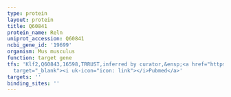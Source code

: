 ```yaml
---
type: protein
layout: protein
title: Q60841
protein_name: Reln
uniprot_accession: Q60841
ncbi_gene_id: '19699'
organism: Mus musculus
function: target gene
tfs: 'Klf2,Q60843,16598,TRRUST,inferred by curator,&ensp;<a href="https://www.ncbi.nlm.nih.gov/pubmed/?term=21530336%5Buid%5D"
  target="_blank"><i uk-icon="icon: link"></i>Pubmed</a>'
targets: ''
binding_sites: ''
---
```

